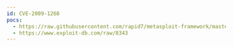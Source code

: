 ```yaml
---
id: CVE-2009-1260
pocs:
  - https://raw.githubusercontent.com/rapid7/metasploit-framework/master/modules/exploits/windows/fileformat/ultraiso_ccd.rb
  - https://www.exploit-db.com/raw/8343
---
```

